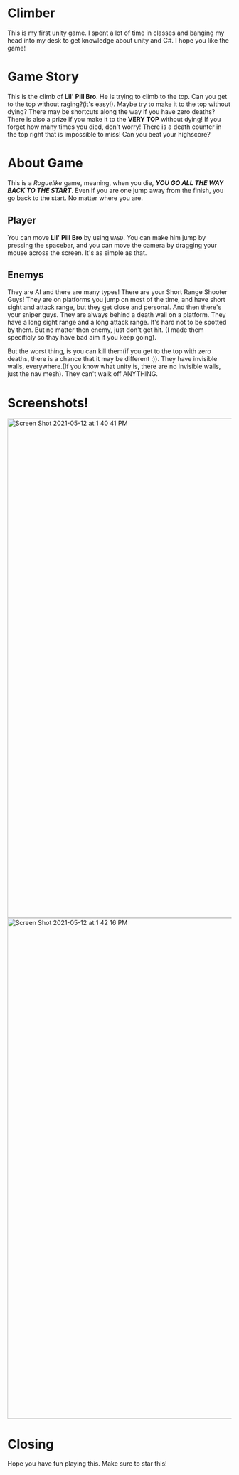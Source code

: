 # Climber

This is my first unity game. I spent a lot of time in classes and banging my head into my desk to get knowledge about unity and C#. I hope you like the game!

# Game Story

This is the climb of **Lil' Pill Bro**. He is trying to climb to the top. Can you get to the top without raging?(it's easy!). Maybe try to make it to the top without dying? There may be shortcuts along the way if you have zero deaths? There is also a prize if you make it to the **VERY TOP** without dying! If you forget how many times you died, don't worry! There is a death counter in the top right that is impossible to miss! Can you beat your highscore?

# About Game

This is a *Roguelike* game, meaning, when you die,  ***YOU GO ALL THE WAY BACK TO THE START***. Even if you are one jump away from the finish, you go back to the start. No matter where you are.

## Player

You can move **Lil' Pill Bro** by using `WASD`. You can make him jump by pressing the spacebar, and you can move the camera by dragging your mouse across the screen. It's as simple as that.

## Enemys

They are AI and there are many types! There are your Short Range Shooter Guys! They are on platforms you jump on most of the time, and have short sight and attack range, but they get close and personal. And then there's your sniper guys. They are always behind a death wall on a platform. They have a long sight range and a long attack range. It's hard not to be spotted by them. But no matter then enemy, just don't get hit. (I made them specificly so thay have bad aim if you keep going). 

But the worst thing, is you can kill them(if you get to the top with zero deaths, there is a chance that it may be different :)). They have invisible walls, everywhere.(If you know what unity is, there are no invisible walls, just the nav mesh). They can't walk off ANYTHING.

# Screenshots!
<a href = "#">
<img width="1122" alt="Screen Shot 2021-05-12 at 1 40 41 PM" src="https://user-images.githubusercontent.com/66882633/118041455-a8adf000-b327-11eb-9ca4-d300ddebf934.png">
<br>
<img width="1125" alt="Screen Shot 2021-05-12 at 1 42 16 PM" src="https://user-images.githubusercontent.com/66882633/118041667-ead73180-b327-11eb-98df-5ce4feca1c38.png">
</a>

# Closing

Hope you have fun playing this. Make sure to star this!
